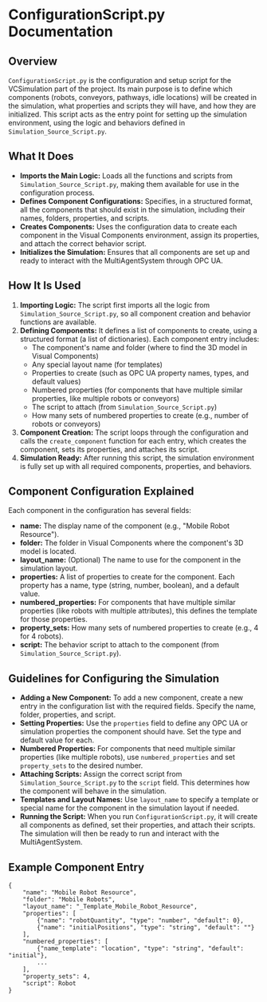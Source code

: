 # ConfigurationScript.py Documentation

## Overview

`ConfigurationScript.py` is the configuration and setup script for the VCSimulation part of the project. Its main purpose is to define which components (robots, conveyors, pathways, idle locations) will be created in the simulation, what properties and scripts they will have, and how they are initialized. This script acts as the entry point for setting up the simulation environment, using the logic and behaviors defined in `Simulation_Source_Script.py`.

## What It Does

- **Imports the Main Logic:** Loads all the functions and scripts from `Simulation_Source_Script.py`, making them available for use in the configuration process.
- **Defines Component Configurations:** Specifies, in a structured format, all the components that should exist in the simulation, including their names, folders, properties, and scripts.
- **Creates Components:** Uses the configuration data to create each component in the Visual Components environment, assign its properties, and attach the correct behavior script.
- **Initializes the Simulation:** Ensures that all components are set up and ready to interact with the MultiAgentSystem through OPC UA.

## How It Is Used

1. **Importing Logic:** The script first imports all the logic from `Simulation_Source_Script.py`, so all component creation and behavior functions are available.
2. **Defining Components:** It defines a list of components to create, using a structured format (a list of dictionaries). Each component entry includes:
    - The component's name and folder (where to find the 3D model in Visual Components)
    - Any special layout name (for templates)
    - Properties to create (such as OPC UA property names, types, and default values)
    - Numbered properties (for components that have multiple similar properties, like multiple robots or conveyors)
    - The script to attach (from `Simulation_Source_Script.py`)
    - How many sets of numbered properties to create (e.g., number of robots or conveyors)
3. **Component Creation:** The script loops through the configuration and calls the `create_component` function for each entry, which creates the component, sets its properties, and attaches its script.
4. **Simulation Ready:** After running this script, the simulation environment is fully set up with all required components, properties, and behaviors.

## Component Configuration Explained

Each component in the configuration has several fields:
- **name:** The display name of the component (e.g., "Mobile Robot Resource").
- **folder:** The folder in Visual Components where the component's 3D model is located.
- **layout_name:** (Optional) The name to use for the component in the simulation layout.
- **properties:** A list of properties to create for the component. Each property has a name, type (string, number, boolean), and a default value.
- **numbered_properties:** For components that have multiple similar properties (like robots with multiple attributes), this defines the template for those properties.
- **property_sets:** How many sets of numbered properties to create (e.g., 4 for 4 robots).
- **script:** The behavior script to attach to the component (from `Simulation_Source_Script.py`).

## Guidelines for Configuring the Simulation

- **Adding a New Component:** To add a new component, create a new entry in the configuration list with the required fields. Specify the name, folder, properties, and script.
- **Setting Properties:** Use the `properties` field to define any OPC UA or simulation properties the component should have. Set the type and default value for each.
- **Numbered Properties:** For components that need multiple similar properties (like multiple robots), use `numbered_properties` and set `property_sets` to the desired number.
- **Attaching Scripts:** Assign the correct script from `Simulation_Source_Script.py` to the `script` field. This determines how the component will behave in the simulation.
- **Templates and Layout Names:** Use `layout_name` to specify a template or special name for the component in the simulation layout if needed.
- **Running the Script:** When you run `ConfigurationScript.py`, it will create all components as defined, set their properties, and attach their scripts. The simulation will then be ready to run and interact with the MultiAgentSystem.

## Example Component Entry

```
{
    "name": "Mobile Robot Resource",
    "folder": "Mobile Robots",
    "layout_name": "_Template_Mobile_Robot_Resource",
    "properties": [
        {"name": "robotQuantity", "type": "number", "default": 0},
        {"name": "initialPositions", "type": "string", "default": ""}
    ],
    "numbered_properties": [
        {"name_template": "location", "type": "string", "default": "initial"},
        ...
    ],
    "property_sets": 4,
    "script": Robot
}
```

